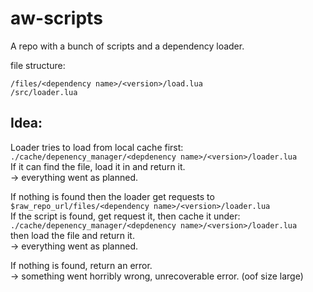 # aw-scripts
A repo with a bunch of scripts and a dependency loader.

file structure:
```
/files/<dependency name>/<version>/load.lua
/src/loader.lua
```

## Idea:
Loader tries to load from local cache first:  
`./cache/depenency_manager/<depdenency name>/<version>/loader.lua`  
If it can find the file, load it in and return it.  
    -> everything went as planned.  
  
If nothing is found then the loader get requests to 
`$raw_repo_url/files/<dependency name>/<version>/loader.lua`  
If the script is found, get request it, then cache it under:
`./cache/depenency_manager/<depdenency name>/<version>/loader.lua`  
then load the file and return it.  
    -> everything went as planned.  
  
If nothing is found, return an error.  
    -> something went horribly wrong, unrecoverable error. (oof size large)  